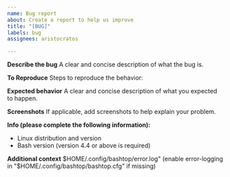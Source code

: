 ```yaml
---
name: Bug report
about: Create a report to help us improve
title: "[BUG]"
labels: bug
assignees: aristocratos

---
```


**Describe the bug**
A clear and concise description of what the bug is.

**To Reproduce**
Steps to reproduce the behavior:

**Expected behavior**
A clear and concise description of what you expected to happen.

**Screenshots**
If applicable, add screenshots to help explain your problem.

**Info (please complete the following information):**
 - Linux distribution and version
 - Bash version (version 4.4 or above is required)

**Additional context**
$HOME/.config/bashtop/error.log" (enable error-logging in "$HOME/.config/bashtop/bashtop.cfg" if missing)
